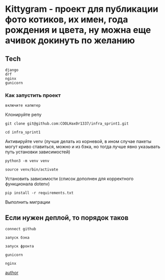 # Kittygram - проект для публикации фото котиков, их имен, года рождения и цвета, ну можна еще ачивок докинуть по желанию

## Tech
```
django
drf
nginx
gunicorn
```
### Как запустить проект
```
включите капютер
```
Клонируйте репу
```
git clone git@github.com:COOLHax0r1337/infra_sprint1.git
```
```
cd infra_sprint1
```
Активируйте venv (лучше делать из корневой, в ином случае пакеты могут криво ставиться, можно и из бэка, но тогда лучше явно указывать путь установки зависимостей)
```
python3 -m venv venv
``` 
```
source venv/bin/activate
```
Установить зависимости (список дополнен для корректного функционала dotenv)
```
pip install -r requirements.txt
```
Выполнить миграции
## Если нужен деплой, то порядок таков
```
connect github
```
```
запуск бэка
```
```
запуск фронта
```
```
gunicorn
```
```
nginx
```

[author](https://github.com/COOLHax0r1337)

